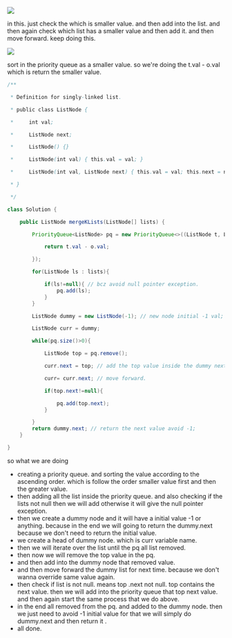 ![](https://i.imgur.com/L1V3wJZ.png)


in this. just check the which is smaller value. and then add into the list. and then again check which list has a smaller value and then add it. and then move forward. keep doing this.

![](https://i.imgur.com/GDbkr1l.png)


sort in the priority queue as a smaller value. so we're doing the t.val  - o.val which is return the smaller value.


```java
/**

 * Definition for singly-linked list.

 * public class ListNode {

 *     int val;

 *     ListNode next;

 *     ListNode() {}

 *     ListNode(int val) { this.val = val; }

 *     ListNode(int val, ListNode next) { this.val = val; this.next = next; }

 * }

 */

class Solution {

    public ListNode mergeKLists(ListNode[] lists) {

        PriorityQueue<ListNode> pq = new PriorityQueue<>((ListNode t, ListNode o)->{

            return t.val - o.val;

        });

        for(ListNode ls : lists){

            if(ls!=null){ // bcz avoid null pointer exception.
                pq.add(ls);
            }
        }

        ListNode dummy = new ListNode(-1); // new node initial -1 val;

        ListNode curr = dummy;

        while(pq.size()>0){

            ListNode top = pq.remove();

            curr.next = top; // add the top value inside the dummy next.

            curr= curr.next; // move forward.

            if(top.next!=null){  

                pq.add(top.next);
            }

        }
        return dummy.next; // return the next value avoid -1;
    }

}
```

so what we are doing 
- creating a priority queue. and sorting the value according to the ascending order. which is follow the order smaller value first and then the greater value.
- then adding all the list inside the priority queue. and also checking if the lists not null then we will add otherwise it will give the null pointer exception.
- then we create a dummy node and it will have a initial value -1 or anything. because in the end we will going to return the dummy.next because we don't need to return the initial value.
- we create a head of dummy node. which is curr variable name.
- then we will iterate over the list until the pq all list removed.
- then now we will remove the top value in the pq.
- and then add into the dummy node that removed value.
- and then move forward the dummy list for next time. because we don't wanna override same value again.
- then check if list is not null. means top .next not null. top contains the next value. then we will add into the priority queue that top next value. and then again start the same process that we do above.
- in the end all removed from the pq. and added to the dummy node. then we just need to avoid -1 initial value for that we will simply do dummy.next and then return it .
- all done.
